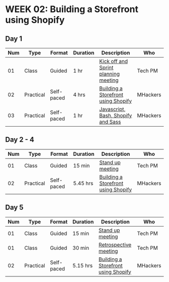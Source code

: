 # WEEK 02: Building a Storefront using Shopify

## Day 1

Num | Type | Format | Duration | Description | Who
-- | -- | -- | -- | -- | --
01 | Class |Guided | 1 hr | [Kick off and Sprint planning meeting]() | Tech PM
02 | Practical | Self-paced| 4 hrs | [Building a Storefront using Shopify]() | MHackers
03 | Practical | Self-paced | 1 hr | [Javascript, Bash, Shopify and Sass]() | MHackers

## Day 2 - 4

Num | Type | Format | Duration | Description | Who
-- | -- | -- | -- | -- | --
01 | Class |Guided | 15 min | [Stand up meeting]() | Tech PM
02 | Practical | Self-paced| 5.45 hrs | [Building a Storefront using Shopify]() | MHackers

## Day 5

Num | Type | Format | Duration | Description | Who
-- | -- | -- | -- | -- | --
01 | Class |Guided | 15 min | [Stand up meeting]() | Tech PM
01 | Class |Guided | 30 min | [Retrospective meeting]() | Tech PM
02 | Practical | Self-paced| 5.15 hrs | [Building a Storefront using Shopify]() | MHackers

